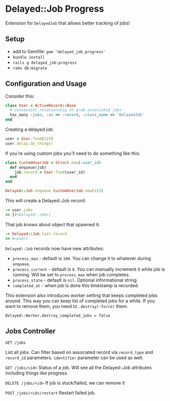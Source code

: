 # Delayed::Job Progress

Extension for `DelayedJob` that allows better tracking of jobs!

## Setup

* add to Gemfile: `gem 'delayed_job_progress'`
* `bundle install`
* `rails g delayed_job:progress`
* `rake db:migrate`

## Configuration and Usage

Consider this:

```ruby
class User < ActiveRecord::Base
  # convenient relationship to grab associated jobs
  has_many :jobs, :as => :record, :class_name => 'DelayedJob'
end
```

Creating a delayed job:
```ruby
user = User.find(123)
user.delay.do_things!
```

If you're using custom jobs you'll need to do something like this:
```ruby
class CustomUserJob < Struct.new(:user_id)
  def enqueue(job)
    job.record = User.find(user_id)
  end
end

Delayed::Job.enqueue CustomUserJob.new(123)
```

This will create a Delayed::Job record:
```ruby
-> user.jobs
=> [#<Delayed::Job>]
```

That job knows about object that spawned it:
```ruby
-> Delayed::Job.last.record
=> #<User>
```

`Delayed::Job` records now have new attributes:
* `process_max` - default is `100`. You can change it to whatever during `enqueue`.
* `process_current` - default is `0`. You can manually increment it while job is running. Will be set to `process_max` when job completes.
* `process_state` - default is `nil`. Optional informational string.
* `completed_at` - when job is done this timestamp is recorded.

This extension also introduces worker setting that keeps completed jobs around. This way you can keep list of completed jobs for a while. If you want to remove them, you need to `.destroy(:force)` them.
```
Delayed::Worker.destroy_completed_jobs = false
```

## Jobs Controller

`GET /jobs`

List all jobs. Can filter based on associated record via `record_type` and `record_id` parameters. `identifier` parameter can be used as well.

`GET /jobs/<id>`
Status of a job. Will see all the Delayed::Job attributes including things like progress.

`DELETE /jobs/<id>`
If job is stuck/failed, we can remove it

`POST /jobs/<id>/restart`
Restart failed job.


